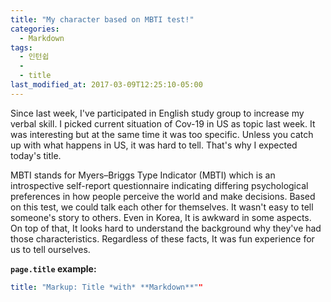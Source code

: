 ```yaml
---
title: "My character based on MBTI test!"
categories:
  - Markdown
tags:
  - 인턴쉽
  - 
  - title
last_modified_at: 2017-03-09T12:25:10-05:00
---
```


Since last week, I've participated in English study group to increase my verbal skill. I picked current situation of Cov-19 in US as topic 
last week. It was interesting but at the same time it was too specific. Unless you catch up with what happens in US, 
it was hard to tell. That's why I expected today's title. 

MBTI stands for Myers–Briggs Type Indicator (MBTI) which is an introspective self-report questionnaire indicating differing psychological preferences in how people perceive the world and make decisions.
Based on this test, we could talk each other for themselves. It wasn't easy to tell someone's story to others. 
Even in Korea, It is awkward in some aspects. On top of that, It looks hard to understand the background why they've had those characteristics.
Regardless of these facts, It was fun experience for us to tell ourselves.   


**`page.title` example:**

```yaml
title: "Markup: Title *with* **Markdown**""
```

